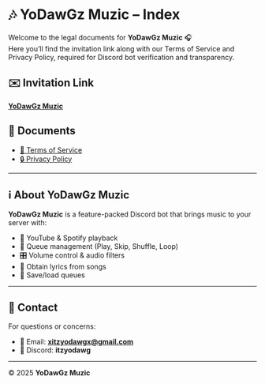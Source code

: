 # 🎶 YoDawGz Muzic – Index

Welcome to the legal documents for **YoDawGz Muzic** 🎧  
Here you’ll find the invitation link along with our Terms of Service and Privacy Policy, required for Discord bot verification and transparency.  

## ✉️ Invitation Link

[**YoDawGz Muzic**](https://discord.com/oauth2/authorize?client_id=1417303516950560788)


## 📜 Documents
- [📜 Terms of Service](./Terms%20of%20Service.md)  
- [🔒 Privacy Policy](./Privacy%20Policy.md)  

---

## ℹ️ About YoDawGz Muzic
**YoDawGz Muzic** is a feature-packed Discord bot that brings music to your server with:  
- 🎵 YouTube & Spotify playback  
- 📜 Queue management (Play, Skip, Shuffle, Loop)
- 🎛️ Volume control & audio filters
- 🎤 Obtain lyrics from songs  
- 💾 Save/load queues


---

## 📝 Contact
For questions or concerns:  
- 📧 Email: **xitzyodawgx@gmail.com**  
- 💬 Discord: **itzyodawg**

---

© 2025 **YoDawGz Muzic**
